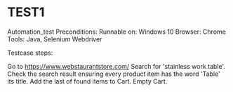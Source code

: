 # TEST1
Automation_test
Preconditions: Runnable on: Windows 10 Browser: Chrome Tools: Java, Selenium Webdriver

Testcase steps:

Go to https://www.webstaurantstore.com/
Search for 'stainless work table'.
Check the search result ensuring every product item has the word 'Table' its title.
Add the last of found items to Cart.
Empty Cart.
